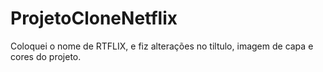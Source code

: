 # ProjetoCloneNetflix

Coloquei o nome de RTFLIX, e fiz alterações no tiltulo, imagem de capa e cores do projeto.
